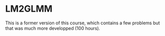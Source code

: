 # LM2GLMM

This is a former version of this course, which contains a few problems but that was much more developped (100 hours).
